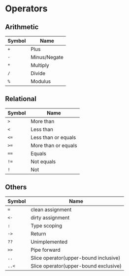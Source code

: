 
# Operators
## Arithmetic

|Symbol|Name|  
|-|-| 
|`+`|Plus
|`-`|Minus/Negate
|`*`|Multiply
|`/`|Divide
|`%`|Modulus

## Relational
|Symbol|Name
|-|-|  
| `> `  |More than
| `< `  |Less than
| `<=`  |Less than or equals
| `>=`  |More than or equals
| `==`  |Equals
| `!=`  |Not equals
| `! `  |Not

## Others

|Symbol|Name|
|-|-|  
|`=`|clean assignment|
|`<-`|dirty assignment|
|`:`|Type scoping|
|`->`|Return|
|`??`|Unimplemented|  
|`>>`|Pipe forward|
|`..`|Slice operator(upper-bound inclusive)|
|`..<`|Slice operator(upper-bound exclusive)|
